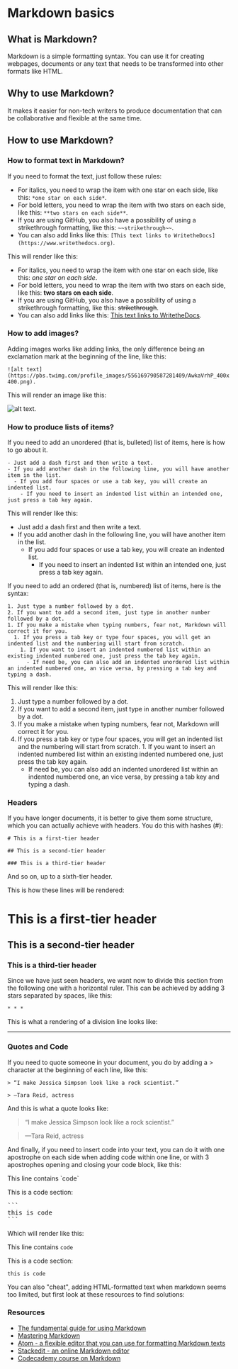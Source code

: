 # Markdown basics

## What is Markdown?

Markdown is a simple formatting syntax. You can use it for creating webpages, documents or any text that needs to be transformed into other formats like HTML.

## Why to use Markdown?

It makes it easier for non-tech writers to produce documentation that can be collaborative and flexible at the same time.

## How to use Markdown?

### How to format text in Markdown?

If you need to format the text, just follow these rules:
  - For italics, you need to wrap the item with one star on each side, like this: `*one star on each side*`.
  - For bold letters, you need to wrap the item with two stars on each side, like this: `**two stars on each side**`.
  - If you are using GitHub, you also have a possibility of using a strikethrough formatting, like this: `~~strikethrough~~`.
  - You can also add links like this: `[This text links to WritetheDocs](https://www.writethedocs.org)`.

This will render like this:

- For italics, you need to wrap the item with one star on each side, like this: *one star on each side*.
- For bold letters, you need to wrap the item with two stars on each side, like this: **two stars on each side**.
- If you are using GitHub, you also have a possibility of using a strikethrough formatting, like this: ~~strikethrough~~.
- You can also add links like this: [This text links to WritetheDocs](https://www.writethedocs.org).

### How to add images?

Adding images works like adding links, the only difference being an exclamation mark at the beginning of the line, like this:

`![alt text](https://pbs.twimg.com/profile_images/556169790587281409/AwkaVrhP_400x400.png).`

This will render an image like this:

![alt text](https://pbs.twimg.com/profile_images/556169790587281409/AwkaVrhP_400x400.png).

### How to produce lists of items?

If you need to add an unordered (that is, bulleted) list of items, here is how to go about it.

```
- Just add a dash first and then write a text.
- If you add another dash in the following line, you will have another item in the list.
  - If you add four spaces or use a tab key, you will create an indented list.
    - If you need to insert an indented list within an intended one, just press a tab key again.
```

This will render like this:

- Just add a dash first and then write a text.
- If you add another dash in the following line, you will have another item in the list.
  - If you add four spaces or use a tab key, you will create an indented list.
    - If you need to insert an indented list within an intended one, just press a tab key again.

If you need to add an ordered (that is, numbered) list of items, here is the syntax:

```
1. Just type a number followed by a dot.
2. If you want to add a second item, just type in another number followed by a dot.
1. If you make a mistake when typing numbers, fear not, Markdown will correct it for you.
  1. If you press a tab key or type four spaces, you will get an indented list and the numbering will start from scratch.
    1. If you want to insert an indented numbered list within an existing indented numbered one, just press the tab key again.
      - If need be, you can also add an indented unordered list within an indented numbered one, an vice versa, by pressing a tab key and typing a dash.
```

This will render like this:

1. Just type a number followed by a dot.
2. If you want to add a second item, just type in another number followed by a dot.
1. If you make a mistake when typing numbers, fear not, Markdown will correct it for you.
  1. If you press a tab key or type four spaces, you will get an indented list and the numbering will start from scratch.
    1. If you want to insert an indented numbered list within an existing indented numbered one, just press the tab key again.
      - If need be, you can also add an indented unordered list within an indented numbered one, an vice versa, by pressing a tab key and typing a dash.

### Headers

If you have longer documents, it is better to give them some structure, which you can actually achieve with headers. You do this with hashes (#):

`# This is a first-tier header`

`## This is a second-tier header`

`### This is a third-tier header`

And so on, up to a sixth-tier header.

This is how these lines will be rendered:

# This is a first-tier header

## This is a second-tier header

### This is a third-tier header

Since we have just seen headers, we want now to divide this section from the following one with a horizontal ruler. This can be achieved by adding 3 stars separated by spaces, like this:

`* * *`

This is what a rendering of a division line looks like:

* * *

### Quotes and Code

If you need to quote someone in your document, you do by adding a > character at the beginning of each line, like this:

```
> “I make Jessica Simpson look like a rock scientist.”

> —Tara Reid, actress
```

And this is what a quote looks like:

> “I make Jessica Simpson look like a rock scientist.”

> —Tara Reid, actress

And finally, if you need to insert code into your text, you can do it with one apostrophe on each side when adding code within one line, or with 3 apostrophes opening and closing your code block, like this:

This line contains \`code\`

This is a code section:

<pre>
```
this is code
```
</pre>

Which will render like this:

This line contains `code`

This is a code section:

```
this is code
```

You can also "cheat", adding HTML-formatted text when markdown seems too limited, but first look at these resources to find solutions:

### Resources

- [The fundamental guide for using Markdown](https://daringfireball.net/projects/markdown/)
- [Mastering Markdown](https://guides.github.com/features/mastering-markdown/)
- [Atom - a flexible editor that you can use for formatting Markdown texts](https://atom.io/)
- [Stackedit - an online Markdown editor](https://stackedit.io/editor)
- [Codecademy course on Markdown](https://www.codecademy.com/courses/web-intermediate-en-Bw3bg/0/1)
